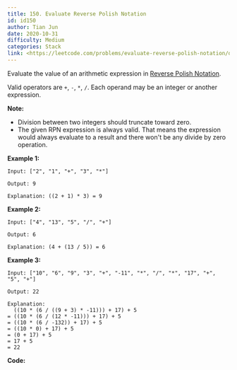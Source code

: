 ```yaml
---
title: 150. Evaluate Reverse Polish Notation
id: id150
author: Tian Jun
date: 2020-10-31
difficulty: Medium
categories: Stack
link: <https://leetcode.com/problems/evaluate-reverse-polish-notation/description/>
---
```


Evaluate the value of an arithmetic expression in [Reverse Polish
Notation](http://en.wikipedia.org/wiki/Reverse_Polish_notation).

Valid operators are `+`, `-`, `*`, `/`. Each operand may be an integer or
another expression.

**Note:**

  * Division between two integers should truncate toward zero.
  * The given RPN expression is always valid. That means the expression would always evaluate to a result and there won't be any divide by zero operation.

**Example 1:**
            
	Input: ["2", "1", "+", "3", "*"]    
	Output: 9    
	Explanation: ((2 + 1) * 3) = 9    

**Example 2:**
            
	Input: ["4", "13", "5", "/", "+"]    
	Output: 6    
	Explanation: (4 + (13 / 5)) = 6    

**Example 3:**
            
	Input: ["10", "6", "9", "3", "+", "-11", "*", "/", "*", "17", "+", "5", "+"]    
	Output: 22    
	Explanation:       ((10 * (6 / ((9 + 3) * -11))) + 17) + 5    = ((10 * (6 / (12 * -11))) + 17) + 5    = ((10 * (6 / -132)) + 17) + 5    = ((10 * 0) + 17) + 5    = (0 + 17) + 5    = 17 + 5    = 22    


**Code:**
